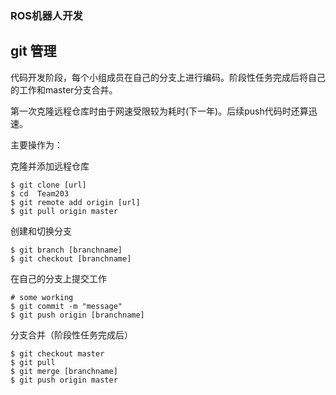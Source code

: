 ### ROS机器人开发

## git 管理

代码开发阶段，每个小组成员在自己的分支上进行编码。阶段性任务完成后将自己的工作和master分支合并。

第一次克隆远程仓库时由于网速受限较为耗时(下一年)。后续push代码时还算迅速。

主要操作为：

克隆并添加远程仓库

```
$ git clone [url]
$ cd  Team203
$ git remote add origin [url]
$ git pull origin master
```

创建和切换分支

```
$ git branch [branchname]
$ git checkout [branchname]
```

在自己的分支上提交工作

```
# some working
$ git commit -m "message"
$ git push origin [branchname]
```

分支合并（阶段性任务完成后）

```
$ git checkout master
$ git pull
$ git merge [branchname]
$ git push origin master
```



